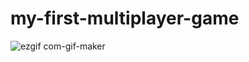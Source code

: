 # my-first-multiplayer-game
![ezgif com-gif-maker](https://user-images.githubusercontent.com/32180529/189016385-751a820b-4221-47cc-bed3-968ed59553bc.gif)
